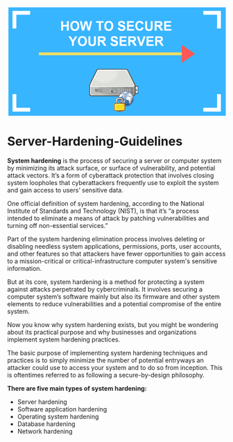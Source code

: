 ![alt text](https://github.com/Th3l0newolf/Server-Hardening-Guidelines/blob/main/how-to-secure-your-server.png)


# Server-Hardening-Guidelines

**System hardening** is the process of securing a server or computer system by minimizing its attack surface, or surface of vulnerability, and potential attack vectors. It’s a form of cyberattack protection that involves closing system loopholes that cyberattackers frequently use to exploit the system and gain access to users’ sensitive data.

One official definition of system hardening, according to the National Institute of Standards and Technology (NIST), is that it’s “a process intended to eliminate a means of attack by patching vulnerabilities and turning off non-essential services.”

Part of the system hardening elimination process involves deleting or disabling needless system applications, permissions, ports, user accounts, and other features so that attackers have fewer opportunities to gain access to a mission-critical or critical-infrastructure computer system's sensitive information.

But at its core, system hardening is a method for protecting a system against attacks perpetrated by cybercriminals. It involves securing a computer system’s software mainly but also its firmware and other system elements to reduce vulnerabilities and a potential compromise of the entire system.

Now you know why system hardening exists, but you might be wondering about its practical purpose and why businesses and organizations implement system hardening practices.

The basic purpose of implementing system hardening techniques and practices is to simply minimize the number of potential entryways an attacker could use to access your system and to do so from inception. This is oftentimes referred to as following a secure-by-design philosophy.


**There are five main types of system hardening:**

* Server hardening
* Software application hardening
* Operating system hardening
* Database hardening
* Network hardening
